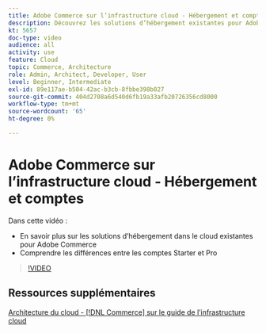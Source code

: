 ```yaml
---
title: Adobe Commerce sur l’infrastructure cloud - Hébergement et comptes
description: Découvrez les solutions d’hébergement existantes pour Adobe Commerce ​. Comprendre les différences entre les comptes Starter et Pro ​.
kt: 5657
doc-type: video
audience: all
activity: use
feature: Cloud
topic: Commerce, Architecture
role: Admin, Architect, Developer, User
level: Beginner, Intermediate
exl-id: 89e117ae-b504-42ac-b3cb-8fbbe398b027
source-git-commit: 404d2708a6d540d6fb19a33afb20726356cd8000
workflow-type: tm+mt
source-wordcount: '65'
ht-degree: 0%

---
```


# Adobe Commerce sur l’infrastructure cloud - Hébergement et comptes

Dans cette vidéo :

- En savoir plus sur les solutions d’hébergement dans le cloud existantes &#x200B; pour Adobe Commerce
- Comprendre les différences entre les comptes Starter et Pro &#x200B;

>[!VIDEO](https://video.tv.adobe.com/v/35813?quality=12&learn=on)

## Ressources supplémentaires

[Architecture du cloud - [!DNL Commerce] sur le guide de l’infrastructure cloud](https://experienceleague.adobe.com/docs/commerce-cloud-service/user-guide/architecture/cloud-architecture.html)
